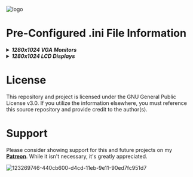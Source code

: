 
![logo](https://user-images.githubusercontent.com/32810066/128452226-e23e1552-abb7-434b-92e1-b4b35a23a5af.png)

# Pre-Configured .ini File Information

<details>

_<summary><b>1280x1024 VGA Monitors</b></summary>_

<blockquote>

This pre-configured ini file is only set for 1280x1024 VGA Monitors.

The default display resolution for the MiSTer.ini should always be 720p when utilizing custom video modes.

The defualt setting for this .ini file is vga_scaler=1.

_<b>When utilizing Integer-Step Scaled video modes set Aspect Ratio: Full Screen in the MiSTer OSD. This is the proper way to utilize these custom video modes.</b>_

_<b>For Nintendo Famicom / Nintendo Entertainment System plese do the following:</b>_

- Enable Hide Overscan: Yes and Mask Edges: Auto in the MiSTer OSD. This simulates playing on a CRT with the overscan areas pushed out of the display horizontally and vertically.

### Notes:

If a custom video mode is not applied to an Arcade core, I have no control over this. I do not maintain the MiSTerFPGA framework repository or core repositories available in mister-devel or jtbin. 

The common name in the core is dictated by the core author. Occasionally, a change may occur that breaks this feature. You should report the issue to that authors core repository. 

In the interim, you can utilize the setname provided in the .mra file if necessary.

- Example: 
[jt1942] would become [1942] per the setname provided in the .mra file.

</blockquote>

</details>

<details>

_<summary><b>1280x1024 LCD Displays</b></summary>_

<blockquote>

This pre-configured ini file is only set for 1280x1024 LCD displays. If utilizing the vga output to a CRT display, you will need to adjust the ini file accordingly.

The default display resolution for the MiSTer.ini should always be 720p when utilizing custom video modes.

You have two options for this ini file, you can utilize dvi_mode=1 and use a HDMI to DVI adapter or vga_scaler=1. Neither is set in the pre-configured .ini file. Please specify this yourself, I cannot assume how you will utilize this .ini file with your display.

_<b>When utilizing Integer-Step Scaled video modes set Aspect Ratio: Full Screen in the MiSTer OSD. This is the proper way to utilize these custom video modes.</b>_

_<b>For Nintendo Famicom / Nintendo Entertainment System plese do the following:</b>_

- Enable Hide Overscan: Yes and Mask Edges: Auto in the MiSTer OSD. This simulates playing on a CRT with the overscan areas pushed out of the display horizontally and vertically.

### Notes:

If a custom video mode is not applied to an Arcade core, I have no control over this. I do not maintain the MiSTerFPGA framework repository or core repositories available in mister-devel or jtbin. 

The common name in the core is dictated by the core author. Occasionally, a change may occur that breaks this feature. You should report the issue to that authors core repository. 

In the interim, you can utilize the setname provided in the .mra file if necessary.

- Example: 
[jt1942] would become [1942] per the setname provided in the .mra file.

</blockquote>

</details>

# License

This repository and project is licensed under the GNU General Public License v3.0. If you utilize the information elsewhere, you must reference this source repository and provide credit to the author(s).

# Support

Please consider showing support for this and future projects on my **[Patreon](https://www.patreon.com/atrac17)**. While it isn't necessary, it's greatly appreciated.

![123269746-440cb600-d4cd-11eb-9e11-90ed7fc951d7](https://user-images.githubusercontent.com/32810066/123511968-b529a600-d652-11eb-9cd5-ca45d16e81a5.png)
